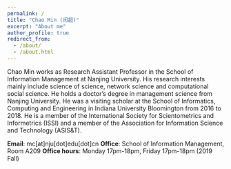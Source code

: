 ```yaml
---
permalink: /
title: "Chao Min (闵超)"
excerpt: "About me"
author_profile: true
redirect_from: 
  - /about/
  - /about.html
---
```


Chao Min works as Research Assistant Professor in the School of Information Management at Nanjing University. His research interests mainly include science of science, network science and computational social science. He holds a doctor’s degree in management science from Nanjing University. He was a visiting scholar at the School of Informatics, Computing and Engineering in Indiana University Bloomington from 2016 to 2018. He is a member of the International Society for Scientometrics and Informetrics (ISSI) and a member of the Association for Information Science and Technology (ASIS&T).  

**Email**: mc[at]nju[dot]edu[dot]cn
**Office**: School of Information Management, Room A209
**Office hours**: Monday 17pm-18pm, Friday 17pm-18pm (2019 Fall)
